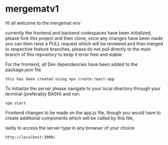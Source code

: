 # mergematv1

Hi all welcome to the mergemat env

currently the frontend and backend codespaces have been initialized, please fork this project and then clone, once any changes have been made you can then raise a PULL request which will be reviewed
and then merged to respective feature branches, please do not pull directly to the main branch of this repository to keep it error free and stable.

For the frontend, all Dev dependencies have been added to the package.json file

```
this has been created using npx create-react-app

```
To initialize the server please navigate to your local directory through your terminal (preferably BASH) and run:

```
npm start
```
Frontend changes to be made on the app.js file, though you would have to create additional components which will be called by this file,

lastly to access the server type in any browser of your choice

```
http://localhost:3000/

```


